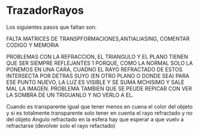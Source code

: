 # TrazadorRayos

Los siguientes pasos que faltan son:


FALTA MATRICES DE TRANSPFORMACIONES,ANTIALIASING, COMENTAR CODIGO  Y MEMORIA

PROBLEMAS CON LA REFRACCION, EL TRIANGULO Y EL PLANO TIENEN QUE SER SIEMPRE REFLEJANTES 1 PORQUE, COMO LA NORMAL SOLO LA PONEMOS EN UNA CARA, CUADNO EL RAYO REFRACTADO DE ESTOS INTERSECTA POR DETRAS SUYO (EN OTRO PLANO  O DONDE SEA) PARA ESE PUNTO NUEVO, LA LUZ ES VISIBLE Y SE SUMA MCHISIMO Y SALE MAL LA IMAGEN.
PROBLEMA TAMBIEN QUE SE PEUDE REPICAR CON VER LA SOMBRA DE UN TRIGUANLO Y NO VERLO A EL.


Cuando es transparente igual que tener menos en cuena el color del objeto y si es totalmente transparente solo tener en cuenta el rayo refractado y no del objeto
Angulo refractado en la esfera hay que esperar a que vuelv a refractarse (devolver solo el rayo refactado)


